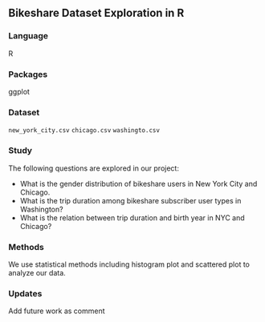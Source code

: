 ## Bikeshare Dataset Exploration in R

### Language
R

### Packages
ggplot

### Dataset
`new_york_city.csv`
`chicago.csv`
`washingto.csv`

### Study
The following questions are explored in our project:
- What is the gender distribution of bikeshare users in New York City and Chicago.
- What is the trip duration among bikeshare subscriber user types in Washington?
- What is the relation between trip duration and birth year in NYC and Chicago?

### Methods
We use statistical methods including histogram plot and scattered plot to analyze our data.

### Updates
Add future work as comment
